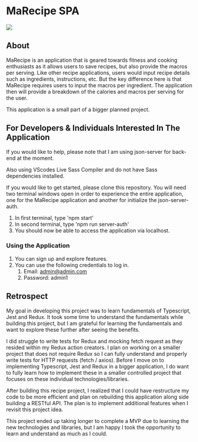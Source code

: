 # MaRecipe SPA

![](./assets/images/DashboardscreenShot.jpg)

## About

MaRecipe is an application that is geared towards fitness and cooking enthusiasts as it allows users to save recipes, but also provide the macros per serving. Like other recipe applications, users would input recipe details such as ingredients, instructions, etc. But the key difference here is that MaRecipe requires users to input the macros per ingredient. The application then will provide a breakdown of the calories and macros per serving for the user.

This application is a small part of a bigger planned project.

## For Developers & Individuals Interested In The Application

If you would like to help, please note that I am using json-server for back-end at the moment.

Also using VScodes Live Sass Compiler and do not have Sass dependencies installed.

If you would like to get started, please clone this repository.
You will need two terminal windows open in order to experience the entire application, one for the MaRecipe application and another for initialize the json-server-auth.

1. In first terminal, type 'npm start'
2. In second terminal, type 'npm run server-auth'
3. You should now be able to access the application via localhost.

### Using the Application

1. You can sign up and explore features.
2. You can use the following credentials to log in.
    1. Email: admin@admin.com
    2. Password: admin1

## Retrospect

My goal in developing this project was to learn fundamentals of Typescript, Jest and Redux. It took some time to understand the fundamentals while building this project, but I am grateful for learning the fundamentals and want to explore these further after seeing the benefits.

I did struggle to write tests for Redux and mocking fetch request as they resided within my Redux action creators. I plan on working on a smaller project that does not require Redux so I can fully understand and properly write tests for HTTP requests (fetch / axios). Before I move on to implementing Typescript, Jest and Redux in a bigger application, I do want to fully learn how to implement these in a smaller controlled project that focuses on these individual technologies/libraries.

After building this recipe project, I realized that I could have restructure my code to be more efficient and plan on rebuilding this application along side building a RESTful API. The plan is to implement additional features when I revisit this project idea.

This project ended up taking longer to complete a MVP due to learning the new technologies and libraries, but I am happy I took the opportunity to learn and understand as much as I could.
